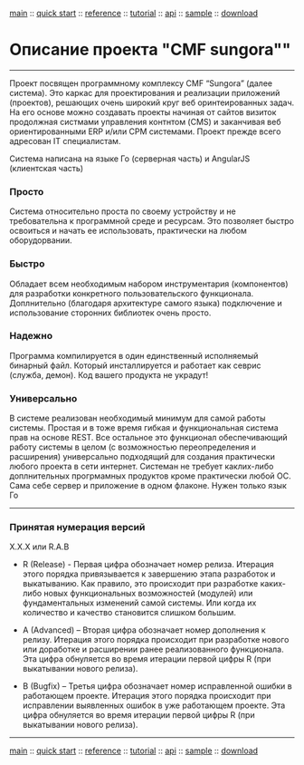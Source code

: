 [main](/) ::
[quick start](/docs/start.html) ::
[reference](/docs/reference.html) ::
[tutorial](/docs/tutorial.html) ::
[api](/docs/api.html) ::
[sample](/sample) ::
[download](https://github.com/kshamiev/sungora)

# Описание проекта "CMF sungora""
***
Проект посвящен программному комплексу CMF “Sungora” (далее система).
Это каркас для проектирования и реализации приложений (проектов), решающих очень широкий круг веб оринтеированных задач.
На его основе можно создавать проекты начиная от сайтов визиток продолжная систмами управления контнтом (CMS) и заканчивая веб ориентированными ERP и/или CPM системами.
Проект прежде всего адресован IT специалистам.

Система написана на языке Го (серверная часть) и AngularJS (клиентская часть)

###  Просто
Система относительно проста по своему устройству и не требовательна к программной среде и ресурсам. Это позволяет быстро освоиться и начать ее использовать, практически на любом оборудорвании.

###  Быстро
Обладает всем необходимым набором инструментария (компонентов) для разработки конкретного пользовательского функционала. Доплнительно (благодаря архитектуре самого языка) подключение и использование сторонних библиотек очень просто.

###  Надежно
Программа компилируется в один единственный исполняемый бинарный файл. Который инсталлируется и работает как севрис (служба, демон). Код вашего продукта не украдут!

###  Универсально
В системе реализован необходимый минимум для самой работы системы.
Простая и в тоже время гибкая и функциональная система прав на основе REST.
Все остальное это функционал обеспечивающий работу системы в целом (с возможностью переопределения и расширения) универсально подходящий для создания практически любого проекта в сети интернет.
Системан не требует каклих-либо доплнительных прогрмамных продуктов кроме практически любой ОС. Сама себе сервер и приложение в одном флаконе. Нужен только язык Го

***

### Принятая нумерация версий

X.X.X или R.A.B

- R (Release) - Первая цифра обозначает номер релиза. Итерация этого порядка привязывается к завершению этапа разработок и выкатыванию. Как правило, это происходит при разработке каких-либо новых функциональных возможностей (модулей) или фундаментальных изменений самой системы. Или когда их количество и качество становится слишком большим.

- A (Advanced) – Вторая цифра обозначает номер дополнения к релизу. Итерация этого порядка происходит при разработке нового или доработке и расширении ранее реализованного функционала. Эта цифра обнуляется во время итерации первой цифры R (при выкатывании нового релиза).

- B (Bugfix) – Третья цифра обозначает номер исправленной ошибки в работающем проекте. Итерация этого порядка происходит при исправлении выявленных ошибок в уже работающем проекте. Эта цифра обнуляется во время итерации первой цифры R (при выкатывании нового релиза).


***
[main](/) ::
[quick start](/docs/start.html) ::
[reference](/docs/reference.html) ::
[tutorial](/docs/tutorial.html) ::
[api](/docs/api.html) ::
[sample](/sample) ::
[download](https://github.com/kshamiev/sungora)
